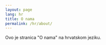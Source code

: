 ```yaml
---
layout: page
lang: hr
title: O nama
permalink: /hr/about/
---
```

Ovo je stranica "O nama" na hrvatskom jeziku.
